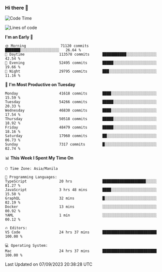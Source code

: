 ### Hi there 👋

<!--START_SECTION:waka-->
![Code Time](http://img.shields.io/badge/Code%20Time-4%2C305%20hrs%2050%20mins-blue)

![Lines of code](https://img.shields.io/badge/From%20Hello%20World%20I%27ve%20Written-105.3%20million%20lines%20of%20code-blue)

**I'm an Early 🐤** 

```text
🌞 Morning                71120 commits       ███████░░░░░░░░░░░░░░░░░░   26.64 % 
🌆 Daytime                113578 commits      ███████████░░░░░░░░░░░░░░   42.54 % 
🌃 Evening                52495 commits       █████░░░░░░░░░░░░░░░░░░░░   19.66 % 
🌙 Night                  29795 commits       ███░░░░░░░░░░░░░░░░░░░░░░   11.16 % 
```
📅 **I'm Most Productive on Tuesday** 

```text
Monday                   41618 commits       ████░░░░░░░░░░░░░░░░░░░░░   15.59 % 
Tuesday                  54266 commits       █████░░░░░░░░░░░░░░░░░░░░   20.33 % 
Wednesday                46830 commits       ████░░░░░░░░░░░░░░░░░░░░░   17.54 % 
Thursday                 50518 commits       █████░░░░░░░░░░░░░░░░░░░░   18.92 % 
Friday                   48479 commits       █████░░░░░░░░░░░░░░░░░░░░   18.16 % 
Saturday                 17960 commits       ██░░░░░░░░░░░░░░░░░░░░░░░   06.73 % 
Sunday                   7317 commits        █░░░░░░░░░░░░░░░░░░░░░░░░   02.74 % 
```


📊 **This Week I Spent My Time On** 

```text
🕑︎ Time Zone: Asia/Manila

💬 Programming Languages: 
TypeScript               20 hrs              ████████████████████░░░░░   81.27 % 
JavaScript               3 hrs 48 mins       ████░░░░░░░░░░░░░░░░░░░░░   15.50 % 
GraphQL                  32 mins             █░░░░░░░░░░░░░░░░░░░░░░░░   02.19 % 
Docker                   13 mins             ░░░░░░░░░░░░░░░░░░░░░░░░░   00.92 % 
YAML                     1 min               ░░░░░░░░░░░░░░░░░░░░░░░░░   00.12 % 

🔥 Editors: 
VS Code                  24 hrs 37 mins      █████████████████████████   100.00 % 

💻 Operating System: 
Mac                      24 hrs 37 mins      █████████████████████████   100.00 % 
```


 Last Updated on 07/09/2023 20:38:28 UTC
<!--END_SECTION:waka-->


<!--
**rad182/rad182** is a ✨ _special_ ✨ repository because its `README.md` (this file) appears on your GitHub profile.

Here are some ideas to get you started:

- 🔭 I’m currently working on ...
- 🌱 I’m currently learning ...
- 👯 I’m looking to collaborate on ...
- 🤔 I’m looking for help with ...
- 💬 Ask me about ...
- 📫 How to reach me: ...
- 😄 Pronouns: ...
- ⚡ Fun fact: ...
-->
